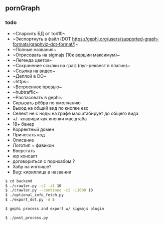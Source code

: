 pornGraph 
---

### todo
- ~Спарсить БД от топ10~
- ~Экспортнуть в файл (DOT https://gephi.org/users/supported-graph-formats/graphviz-dot-format/)~
- ~Полные названия~
- ~Отрисовать на sigmajs (10к вершин максимум)~
- ~Легенда цветов~
- ~Сохранение ссылки на граф (пул-реквест в плагин)~
- ~Ссылка на видео~
- ~Деплой в DO~ 
- ~https~
- ~Встроенное превью~
- ~hubtraffic~
- ~Распасовать в gephi~
- Скрывать рёбра по умолчанию
- Выход на общий вид по кнопке esc
- Селект не с ноды на графе масштабирует до общего вида
- +/- клавиши как кнопки масштаба
- 18+ банер
- Корректный домен
- Причесать код
- Описание
- Логотип + фавикон
- Вверстать
- юр консалт
- договориться с порнхабом ?
- Хабр на инглише?
- Bug: кириллица в названии



```bash
$ cd backend
$ ./crawler.py -c2 -i1 10
$ ./crawler.py --continue -c2 -i1000 10
$ ./optional_info_fetch.py
$ ./export_dot.py -d 5

$ gephi process and export w/ sigmajs plugin

$ ./post_process.py
```